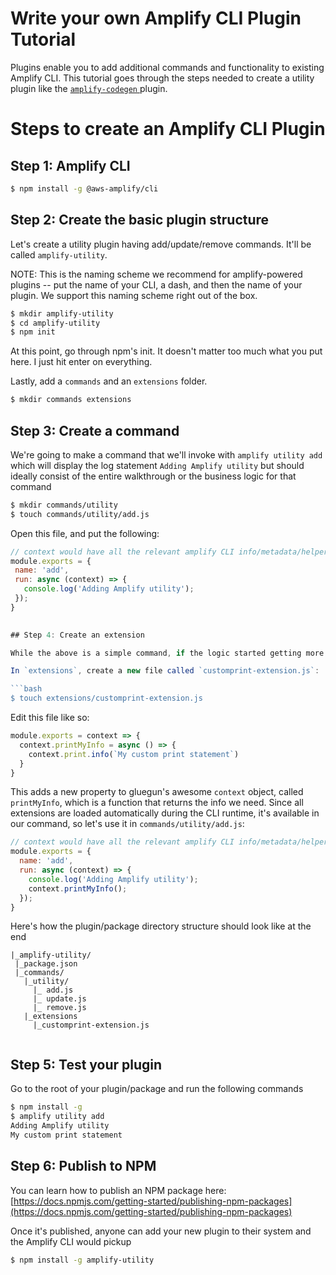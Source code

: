 # Write your own Amplify CLI Plugin Tutorial

Plugins enable you to add additional commands and functionality to existing Amplify CLI. 
This tutorial goes through the steps needed to create a utility plugin like the [`amplify-codegen` ](https://github.com/aws-amplify/amplify-cli/tree/master/packages/amplify-codegen) plugin.

# Steps to create an Amplify CLI Plugin

## Step 1: Amplify CLI

```bash
$ npm install -g @aws-amplify/cli

```
## Step 2: Create the basic plugin structure

Let's create a utility plugin having add/update/remove commands. It'll be called `amplify-utility`.

NOTE: This is the naming scheme we recommend for amplify-powered plugins -- put the name of your CLI, a dash, and then the name of your plugin. We support this naming scheme right out of the box.

```bash
$ mkdir amplify-utility
$ cd amplify-utility
$ npm init
```

At this point, go through npm's init. It doesn't matter too much what you put here. I just hit enter on everything.

Lastly, add a `commands` and an `extensions` folder.

```bash
$ mkdir commands extensions
```

## Step 3: Create a command

We're going to make a command that we'll invoke with `amplify utility add` which will display the log statement `Adding Amplify utility` but should ideally consist of the entire walkthrough or the business logic for that command

```bash
$ mkdir commands/utility
$ touch commands/utility/add.js
```

Open this file, and put the following:

 ```js
// context would have all the relevant amplify CLI info/metadata/helper functions that are needed by the plugins
module.exports = {
  name: 'add',
  run: async (context) => {
    console.log('Adding Amplify utility');
  });
}

   
## Step 4: Create an extension

While the above is a simple command, if the logic started getting more complex, we'd probably want to move it into an extension. Let's do that here.

In `extensions`, create a new file called `customprint-extension.js`:

```bash
$ touch extensions/customprint-extension.js
```

Edit this file like so:

```js
module.exports = context => {
  context.printMyInfo = async () => {
    context.print.info(`My custom print statement`)
  }
}
```

This adds a new property to gluegun's awesome `context` object, called `printMyInfo`, which is a function that returns the info we need. Since all extensions are loaded automatically during the CLI runtime, it's available in our command, so let's use it in `commands/utility/add.js`:


```js
// context would have all the relevant amplify CLI info/metadata/helper functions that are needed by the plugins
module.exports = {
  name: 'add',
  run: async (context) => {
    console.log('Adding Amplify utility');
    context.printMyInfo();
  });
}

```

Here's how the plugin/package directory structure should look like at the end
 ```
 |_amplify-utility/
  |_package.json
  |_commands/
    |_utility/
      |_ add.js
      |_ update.js
      |_ remove.js
    |_extensions
      |_customprint-extension.js
      
 ```
 
## Step 5: Test your plugin

Go to the root of your plugin/package and run the following commands

```bash
$ npm install -g
$ amplify utility add
Adding Amplify utility
My custom print statement

```

## Step 6: Publish to NPM

You can learn how to publish an NPM package here: [https://docs.npmjs.com/getting-started/publishing-npm-packages](https://docs.npmjs.com/getting-started/publishing-npm-packages)

Once it's published, anyone can add your new plugin to their system and the Amplify CLI would pickup

```bash
$ npm install -g amplify-utility
```
